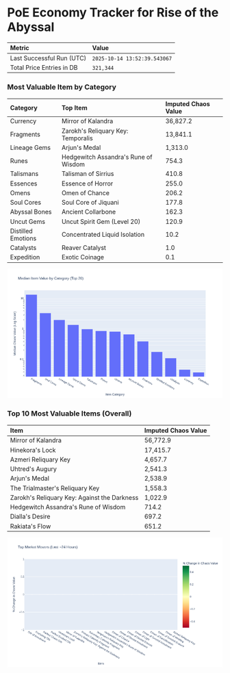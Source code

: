 # PoE Economy Tracker for Rise of the Abyssal

<!-- START_MAINTENANCE -->
| Metric | Value |
|:---|:---|
| Last Successful Run (UTC) | `2025-10-14 13:52:39.543067` |
| Total Price Entries in DB | `321,344` |

<!-- END_MAINTENANCE -->

<!-- START_DATAFRAME_DEBUG -->
<!-- END_DATAFRAME_DEBUG -->

<!-- START_CATEGORY_ANALYSIS -->
### Most Valuable Item by Category
| Category | Top Item | Imputed Chaos Value |
| :--- | :--- | :--- |
| Currency | Mirror of Kalandra | 36,827.2 |
| Fragments | Zarokh's Reliquary Key: Temporalis | 13,841.1 |
| Lineage Gems | Arjun's Medal | 1,313.0 |
| Runes | Hedgewitch Assandra's Rune of Wisdom | 754.3 |
| Talismans | Talisman of Sirrius | 410.8 |
| Essences | Essence of Horror | 255.0 |
| Omens | Omen of Chance | 206.2 |
| Soul Cores | Soul Core of Jiquani | 177.8 |
| Abyssal Bones | Ancient Collarbone | 162.3 |
| Uncut Gems | Uncut Spirit Gem (Level 20) | 120.9 |
| Distilled Emotions | Concentrated Liquid Isolation | 10.2 |
| Catalysts | Reaver Catalyst | 1.0 |
| Expedition | Exotic Coinage | 0.1 |


![Category Analysis Chart](charts/category_analysis.png)
<!-- END_ANALYSIS -->

<!-- START_ANALYSIS -->
### Top 10 Most Valuable Items (Overall)
| Item | Imputed Chaos Value |
| :--- | :--- |
| Mirror of Kalandra | 56,772.9 |
| Hinekora's Lock | 17,415.7 |
| Azmeri Reliquary Key | 4,657.7 |
| Uhtred's Augury | 2,541.3 |
| Arjun's Medal | 2,538.9 |
| The Trialmaster's Reliquary Key | 1,558.3 |
| Zarokh's Reliquary Key: Against the Darkness | 1,022.9 |
| Hedgewitch Assandra's Rune of Wisdom | 714.2 |
| Dialla's Desire | 697.2 |
| Rakiata's Flow | 651.2 |


![Market Movers Chart](charts/market_movers.png)
<!-- END_ANALYSIS -->
